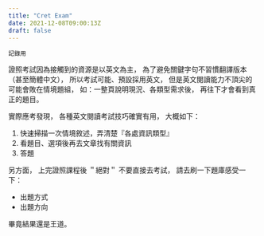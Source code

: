 ```yaml
---
title: "Cret Exam"
date: 2021-12-08T09:00:13Z
draft: false
---
```


`記錄用`

證照考試因為接觸到的資源是以英文為主，
為了避免關鍵字句不習慣翻譯版本（甚至簡體中文），
所以考試可能、預設採用英文，
但是英文閱讀能力不頂尖的可能會敗在情境題組，
如：一整頁說明現況、各類型需求後，
再往下才會看到真正的題目。

實際應考發現，
各種英文閱讀考試技巧確實有用，
大概如下：

1. 快速掃描一次情境敘述，弄清楚『各處資訊類型』
2. 看題目、選項後再去文章找有關資訊
3. 答題

另方面，
上完證照課程後 ＂絕對＂ 不要直接去考試，
請去刷一下題庫感受一下：

- 出題方式
- 出題方向

畢竟結果還是王道。

